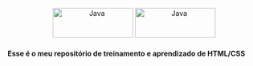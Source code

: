 
<p style="text-align: center;">
<img src="https://img.shields.io/badge/HTML-239120?style=for-the-badge&logo=html5&logoColor=white" alt="Java" width="160px" height="60px">
<img src="https://img.shields.io/badge/CSS-239120?&style=for-the-badge&logo=css3&logoColor=white" alt="Java" width="160px" height="60px">



####  Esse é o meu repositório de treinamento e aprendizado de HTML/CSS


</p>
